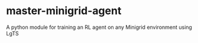 # master-minigrid-agent
A python module for training an RL agent on any Minigrid environment using LgTS
